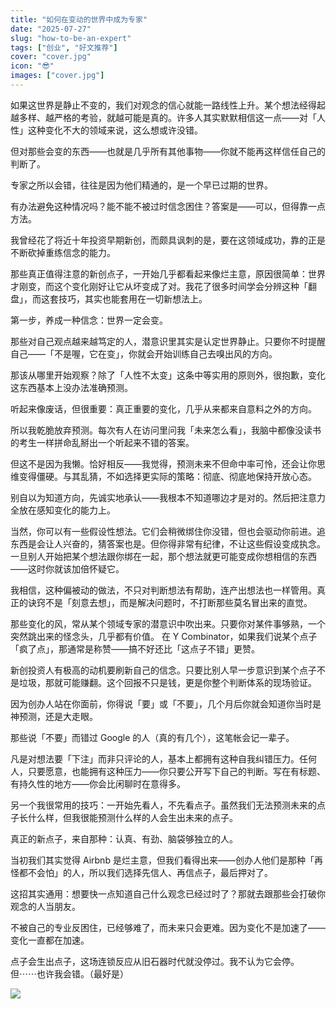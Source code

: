 ```yaml
---
title: "如何在变动的世界中成为专家"
date: "2025-07-27"
slug: "how-to-be-an-expert"
tags: ["创业", "好文推荐"]
cover: "cover.jpg"
icon: "😎"
images: ["cover.jpg"]
---
```

如果这世界是静止不变的，我们对观念的信心就能一路线性上升。某个想法经得起越多样、越严格的考验，就越可能是真的。许多人其实默默相信这一点——对「人性」这种变化不大的领域来说，这么想或许没错。



但对那些会变的东西——也就是几乎所有其他事物——你就不能再这样信任自己的判断了。



专家之所以会错，往往是因为他们精通的，是一个早已过期的世界。



有办法避免这种情况吗？能不能不被过时信念困住？答案是——可以，但得靠一点方法。



我曾经花了将近十年投资早期新创，而颇具讽刺的是，要在这领域成功，靠的正是不断砍掉重练信念的能力。



那些真正值得注意的新创点子，一开始几乎都看起来像烂主意，原因很简单：世界才刚变，而这个变化刚好让它从坏变成了对。我花了很多时间学会分辨这种「翻盘」，而这套技巧，其实也能套用在一切新想法上。



第一步，养成一种信念：世界一定会变。



那些对自己观点越来越笃定的人，潜意识里其实是认定世界静止。只要你不时提醒自己——「不是喔，它在变」，你就会开始训练自己去嗅出风的方向。



那该从哪里开始观察？除了「人性不太变」这条中等实用的原则外，很抱歉，变化这东西基本上没办法准确预测。



听起来像废话，但很重要：真正重要的变化，几乎从来都来自意料之外的方向。



所以我乾脆放弃预测。每次有人在访问里问我「未来怎么看」，我脑中都像没读书的考生一样拼命乱掰出一个听起来不错的答案。



但这不是因为我懒。恰好相反——我觉得，预测未来不但命中率可怜，还会让你思维变得僵硬。与其乱猜，不如选择更实际的策略：彻底、彻底地保持开放心态。



别自以为知道方向，先诚实地承认——我根本不知道哪边才是对的。然后把注意力全放在感知变化的能力上。



当然，你可以有一些假设性想法。它们会稍微绑住你没错，但也会驱动你前进。追东西是会让人兴奋的，猜答案也是。但你得非常有纪律，不让这些假设变成执念。
一旦别人开始把某个想法跟你绑在一起，那个想法就更可能变成你想相信的东西——这时你就该加倍怀疑它。



我相信，这种偏被动的做法，不只对判断想法有帮助，连产出想法也一样管用。真正的诀窍不是「刻意去想」，而是解决问题时，不打断那些莫名冒出来的直觉。



那些变化的风，常从某个领域专家的潜意识中吹出来。只要你对某件事够熟，一个突然跳出来的怪念头，几乎都有价值。
在 Y Combinator，如果我们说某个点子「疯了点」，那通常是称赞——搞不好还比「这点子不错」更赞。



新创投资人有极高的动机要刷新自己的信念。只要比别人早一步意识到某个点子不是垃圾，那就可能赚翻。这个回报不只是钱，更是你整个判断体系的现场验证。



因为创办人站在你面前，你得说「要」或「不要」，几个月后你就会知道你当时是神预测，还是大走眼。



那些说「不要」而错过 Google 的人（真的有几个），这笔帐会记一辈子。



凡是对想法要「下注」而非只评论的人，基本上都拥有这种自我纠错压力。任何人，只要愿意，也能拥有这种压力——你只要公开写下自己的判断。写在有标题、有持久性的地方——你会比闲聊时在意得多。



另一个我很常用的技巧：一开始先看人，不先看点子。虽然我们无法预测未来的点子长什么样，但我很能预测什么样的人会生出未来的点子。



真正的新点子，来自那种：认真、有劲、脑袋够独立的人。



当初我们其实觉得 Airbnb 是烂主意，但我们看得出来——创办人他们是那种「再怪都不会怕」的人，所以我们选择先信人、再信点子，最后押对了。



这招其实通用：想要快一点知道自己什么观念已经过时了？那就去跟那些会打破你观念的人当朋友。



不被自己的专业反困住，已经够难了，而未来只会更难。因为变化不是加速了——变化一直都在加速。



点子会生出点子，这场连锁反应从旧石器时代就没停过。我不认为它会停。
但⋯⋯也许我会错。（最好是）




![](https://prod-files-secure.s3.us-west-2.amazonaws.com/112d0858-5090-4d34-a606-b75eb8d65fd2/46476355-9cf3-4e99-9b7a-3531bc426380/1000202064.png?X-Amz-Algorithm=AWS4-HMAC-SHA256&X-Amz-Content-Sha256=UNSIGNED-PAYLOAD&X-Amz-Credential=ASIAZI2LB466QYYLFAC6%2F20250927%2Fus-west-2%2Fs3%2Faws4_request&X-Amz-Date=20250927T114317Z&X-Amz-Expires=3600&X-Amz-Security-Token=IQoJb3JpZ2luX2VjEBoaCXVzLXdlc3QtMiJIMEYCIQC0Vkv%2Bv1%2BXk1q7UGu%2BlvX4ZS7Ea94Pazyc6a4LX2HL9gIhAKnOFpXdn9eDdTRMhdshuAzf0TcxucVoACMQghSO0nVvKogECKP%2F%2F%2F%2F%2F%2F%2F%2F%2F%2FwEQABoMNjM3NDIzMTgzODA1IgyZOKx%2FiWSpakrdIMcq3AOXdm1k3O4lA%2BMePsLxltJwg7eOPeMy2cV%2B8eRP63gyHvO4Ss%2Fnrk%2FUNwYnowG63xkxUKdU6azQSQ6T0omSKUQqZTvmg8qt2O5R2A%2FSzN8x3uWkgPgMVUQdaCJ%2BAzbFM8Okkd%2FgFymq0exUrm4aoNOqP20QnrrcM4iWWbcWEBY1IG3nPkLO1iMm7H2%2FVrt0YYg4%2Fk4U0yfZQ2eEuiVxtF5p0YF5EzJr1B7p8dB5NyxLxqtzUXuJnYulwIRAWjZiZ6%2B1oOOIhfI8XO3PL4D%2B%2BzY46AK3EV6VLUvLH8uGI6G1dPOi2SIQKWnMUXme%2B2bWfJr8r5S14X7Yadbe3OPFV7bkH24Q4jKDL1mlPSjwrpWAT92ORNz%2F9u02BIdev1dl8xgYmHDl5SN%2FLrtorSEJnPxdcbr2lLnnHT3EuwwtSOdF1akztvLEqEAB34v5TTFpZ9dDpeAYKtgeAfv2s3ZrTYpS4bdypLTxq%2B7nedJ6w%2FGBpSAh%2BAJh8C7mHtto3K7ZXm34GMrL0HUimYuqjfxeyVJW6JeWyYRY7dQiPKfd%2Fcxbm65mWYoBKBbAjW4NO3U2FAkeQ%2BllhEhhuAtnidIZ4EgsTleUct%2FCtZBUedagcX%2BvXUAcqzSLKal%2BrExKkTCi4t7GBjqkAZ8dc8qI7%2BpbD6WBvTimLjwI4FCzSpJEgVW5fpSFizGnGBRQQSBsjywCm186VYkCrc%2FUbyeD%2FBbN9QO8IeXsFcHhEnsPpBY3ihWNiqmu4C3KPXgO7%2Fy7gL0zs9ltPixRsVLTPFWx4dnOk5G17h%2Bd%2Bi4X5wURyAeOsjL6BtEWbF8MHEAIwcJpyYWtiYJJTFxV5s2DIZIEla9R5Mg9%2BZVeP1ABLsTA&X-Amz-Signature=8619dac931cdb27c861b659a83a7903bd5b55398775efdfc122fe4800ed09d65&X-Amz-SignedHeaders=host&x-amz-checksum-mode=ENABLED&x-id=GetObject)

